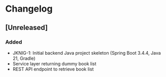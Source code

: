 # Changelog

## [Unreleased]
### Added
- JKNIG-1: Initial backend Java project skeleton (Spring Boot 3.4.4, Java 21, Gradle)
- Service layer returning dummy book list
- REST API endpoint to retrieve book list
